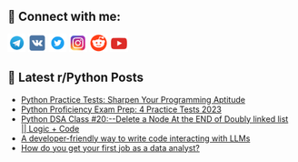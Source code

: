 ## 🔎 Connect with me:
[<img src="https://github.com/bullbesh/bullbesh/blob/main/images/Telegram.png" width="32" height="32" />](https://t.me/bullbesh)
[<img src="https://github.com/bullbesh/bullbesh/blob/main/images/VK.png" width="32" height="32" />](https://vk.com/bullbesh)
[<img src="https://github.com/bullbesh/bullbesh/blob/main/images/Twitter.png" width="32" height="32" />](https://twitter.com/bullbesh1)
[<img src="https://github.com/bullbesh/bullbesh/blob/main/images/Instagram.png" width="32" height="32" />](https://www.instagram.com/bullbesh)
[<img src="https://github.com/bullbesh/bullbesh/blob/main/images/Reddit.png" width="32" height="32" />](https://www.reddit.com/user/bullbesh)
[<img src="https://github.com/bullbesh/bullbesh/blob/main/images/YouTube.png" width="32" height="32" />](https://www.youtube.com/channel/UCtfjRs6uzgq5mfm8S06WTcg)

## 📕 Latest r/Python Posts
<!-- BLOG-POST-LIST:START -->
- [Python Practice Tests: Sharpen Your Programming Aptitude](https://www.reddit.com/r/Python/comments/16oaru0/python_practice_tests_sharpen_your_programming/)
- [Python Proficiency Exam Prep: 4 Practice Tests 2023](https://www.reddit.com/r/Python/comments/16oao0i/python_proficiency_exam_prep_4_practice_tests_2023/)
- [Python DSA Class #20:--Delete a Node At the END of Doubly linked list || Logic + Code](https://www.reddit.com/r/Python/comments/16o9ua3/python_dsa_class_20delete_a_node_at_the_end_of/)
- [A developer-friendly way to write code interacting with LLMs](https://www.reddit.com/r/Python/comments/16o96vd/a_developerfriendly_way_to_write_code_interacting/)
- [How do you get your first job as a data analyst?](https://www.reddit.com/r/Python/comments/16o8q3l/how_do_you_get_your_first_job_as_a_data_analyst/)
<!-- BLOG-POST-LIST:END -->

